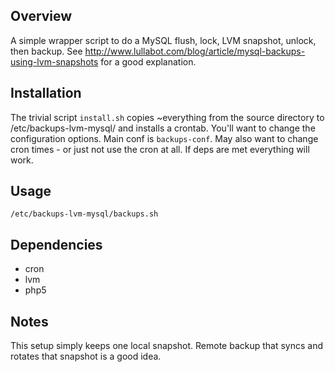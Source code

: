 Overview
--------
A simple wrapper script to do a MySQL flush, lock, LVM snapshot, unlock, then backup.
See http://www.lullabot.com/blog/article/mysql-backups-using-lvm-snapshots for a good explanation.

Installation
------------
The trivial script `install.sh` copies ~everything from the source directory to /etc/backups-lvm-mysql/
and installs a crontab. You'll want to change the configuration options. Main conf is `backups-conf`.
May also want to change cron times - or just not use the cron at all. If deps are met everything will work.

Usage
-----

    /etc/backups-lvm-mysql/backups.sh

Dependencies
------------
 
 * cron
 * lvm
 * php5

Notes
-----
This setup simply keeps one local snapshot. Remote backup that syncs and rotates that snapshot is a good idea.
